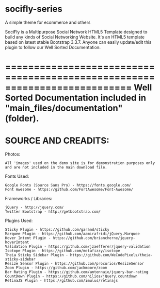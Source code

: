 # socifly-series
A simple theme for ecommerce and others 

SociFly is a Multipurpose Social Network HTML5 Template designed to build any kinds of Social Networking Website. It's an HTML5 template based on latest stable Bootstrap 3.3.7. Anyone can easily update/edit this plugin to follow our Well Sorted Documentation.


==========================================================================
Well Sorted Documentation included in "main_files/documentation" (folder).
==========================================================================


SOURCE AND CREADITS:
====================

Photos:

    All 'images' used on the demo site is for demonstration purposes only and are not included in the main download file.

Fonts Used:

    Google Fonts (Source Sans Pro) - https://fonts.google.com/
    Font Awesome - https://github.com/FortAwesome/Font-Awesome/

Frameworks / Libraries:

    jQuery - http://jquery.com/
    Twitter Bootstrap - http://getbootstrap.com/

Plugins Used:

    Sticky Plugin - https://github.com/garand/sticky
    Marquee Plugin - https://github.com/aamirafridi/jQuery.Marquee
    Hover Intent Plugin - https://github.com/briancherne/jquery-hoverIntent
    Validation Plugin - https://github.com/jzaefferer/jquery-validation
    Isotope Plugin - https://github.com/metafizzy/isotope
    Theia Sticky Sidebar Plugin - https://github.com/WeCodePixels/theia-sticky-sidebar
    Resize Sensor Plugin - https://github.com/procurios/ResizeSensor
    Zoom Plugin - https://github.com/jackmoore/zoom
    Bar Rating Plugin - https://github.com/antennaio/jquery-bar-rating
    CountDown Plugin - https://github.com/hilios/jQuery.countdown
    RetinaJS Plugin - https://github.com/imulus/retinajs